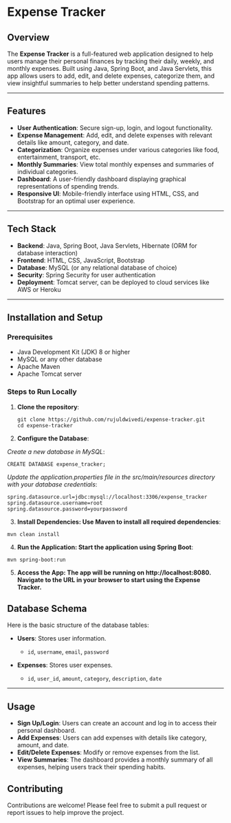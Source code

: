 # Expense Tracker

## Overview

The **Expense Tracker** is a full-featured web application designed to help users manage their personal finances by tracking their daily, weekly, and monthly expenses. Built using Java, Spring Boot, and Java Servlets, this app allows users to add, edit, and delete expenses, categorize them, and view insightful summaries to help better understand spending patterns.

---

## Features

- **User Authentication**: Secure sign-up, login, and logout functionality.
- **Expense Management**: Add, edit, and delete expenses with relevant details like amount, category, and date.
- **Categorization**: Organize expenses under various categories like food, entertainment, transport, etc.
- **Monthly Summaries**: View total monthly expenses and summaries of individual categories.
- **Dashboard**: A user-friendly dashboard displaying graphical representations of spending trends.
- **Responsive UI**: Mobile-friendly interface using HTML, CSS, and Bootstrap for an optimal user experience.

---

## Tech Stack

- **Backend**: Java, Spring Boot, Java Servlets, Hibernate (ORM for database interaction)
- **Frontend**: HTML, CSS, JavaScript, Bootstrap
- **Database**: MySQL (or any relational database of choice)
- **Security**: Spring Security for user authentication
- **Deployment**: Tomcat server, can be deployed to cloud services like AWS or Heroku

---

## Installation and Setup

### Prerequisites
- Java Development Kit (JDK) 8 or higher
- MySQL or any other database
- Apache Maven
- Apache Tomcat server

### Steps to Run Locally

1. **Clone the repository**:
   ```
   git clone https://github.com/rujuldwivedi/expense-tracker.git
   cd expense-tracker
   ```

2. **Configure the Database**:

*Create a new database in MySQL*:
```
CREATE DATABASE expense_tracker;
```
*Update the application.properties file in the src/main/resources directory with your database credentials*:
```
spring.datasource.url=jdbc:mysql://localhost:3306/expense_tracker
spring.datasource.username=root
spring.datasource.password=yourpassword
```
3. **Install Dependencies: Use Maven to install all required dependencies**:
```
mvn clean install
```
4. **Run the Application: Start the application using Spring Boot**:
```
mvn spring-boot:run
```
5. **Access the App: The app will be running on http://localhost:8080. Navigate to the URL in your browser to start using the Expense Tracker.**

## Database Schema
Here is the basic structure of the database tables:

- **Users**: Stores user information.
  - `id`, `username`, `email`, `password`
  
- **Expenses**: Stores user expenses.
  - `id`, `user_id`, `amount`, `category`, `description`, `date`

---

## Usage

- **Sign Up/Login**: Users can create an account and log in to access their personal dashboard.
- **Add Expenses**: Users can add expenses with details like category, amount, and date.
- **Edit/Delete Expenses**: Modify or remove expenses from the list.
- **View Summaries**: The dashboard provides a monthly summary of all expenses, helping users track their spending habits.

## Contributing

Contributions are welcome! Please feel free to submit a pull request or report issues to help improve the project.
